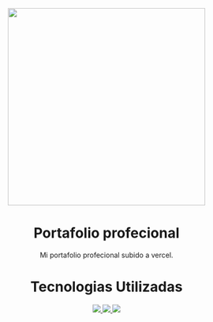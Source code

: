 <div id="header" align="center"> 
   <img src="https://www.google.com/url?sa=i&url=https%3A%2F%2Fwww.freepik.es%2Ffotos-vectores-gratis%2Fescuela-casa&psig=AOvVaw2ZI0pOY807yTq0wW8rJo7n&ust=1683767379088000&source=images&cd=vfe&ved=0CBEQjRxqFwoTCKC_xbbI6f4CFQAAAAAdAAAAABAZ" width="400" align="center"/>
  </div>  
  <div>
  <h1 align="center">Portafolio profecional</h1>
  <p align="center">Mi portafolio profecional subido a vercel.</p>
</div> 
  <div>
  <h1 align="center">Tecnologias Utilizadas</h1>
<p align="center"> 
    <a href="https://reactjs.org/" target="_blank"> <img src="https://img.icons8.com/color/48/000000/react-native.png"/> </a>
    <a href="https://developer.mozilla.org/en-US/docs/Web/JavaScript" target="_blank"> <img src="https://img.icons8.com/color/48/000000/javascript.png"/> </a>
    <a href="https://git-scm.com/" target="_blank"> <img src="https://img.icons8.com/color/48/000000/git.png"/> </a> 
</p>
</div> 
